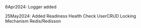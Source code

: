 6Apr2024:
    Logger added

25May2024:
    Added Readiness Health Check
    UserCRUD
    Locking Mechanism
    Redis/Redisson
    